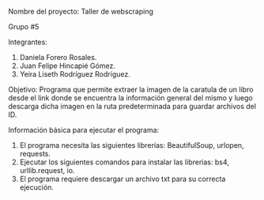 Nombre del proyecto:  Taller de webscraping

Grupo #5

Integrantes:
1. Daniela Forero Rosales.
2. Juan Felipe Hincapié Gómez.
3. Yeira Liseth Rodríguez Rodríguez.

Objetivo: Programa que permite extraer la imagen de la caratula de un libro desde el link donde se encuentra la información general del mismo y luego descarga dicha imagen en la ruta predeterminada para guardar archivos del ID.

Información básica para ejecutar el programa:

1. El programa necesita las siguientes librerías: BeautifulSoup, urlopen, requests.
2. Ejecutar los siguientes comandos para instalar las librerias: bs4, urllib.request, io.
3. El programa requiere descargar un archivo txt para su correcta ejecución.
